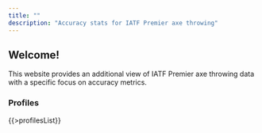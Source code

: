 ```yaml
---
title: ""
description: "Accuracy stats for IATF Premier axe throwing"
---
```


<div class="card">
  <h2>Welcome!</h2>
  <p>This website provides an additional view of IATF Premier axe throwing data with a specific focus on accuracy metrics.</p>
</div>

<div class="card">
  <h3>Profiles</h3>
  {{>profilesList}}
</div>